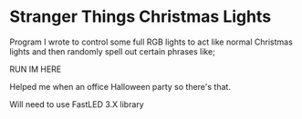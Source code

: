 # Stranger Things Christmas Lights

Program I wrote to control some full RGB lights to act like normal Christmas lights and then randomly spell out certain phrases like;

RUN
IM HERE

Helped me when an office Halloween party so there's that. 

Will need to use FastLED 3.X library
